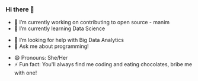 ### Hi there 👋

- 🔭 I’m currently working on contributing to open source - manim
- 🌱 I’m currently learning Data Science
<!--- 👯 I’m looking to collaborate on ... -->
- 🤔 I’m looking for help with Big Data Analytics
- 💬 Ask me about programming!
<!--- - 📫 How to reach me: --->
- 😄 Pronouns: She/Her
- ⚡ Fun fact: You'll always find me coding and eating chocolates, bribe me with one!

